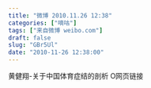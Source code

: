 ```yaml
---
title: "微博 2010.11.26 12:38"
categories: ["嘀咕"]
tags: ["来自微博 weibo.com"]
draft: false
slug: "GBr5Ul"
date: "2010-11-26 12:38:00"
---
```


<p>黄健翔-关于中国体育症结的剖析 O网页链接 ​​​​</p>
